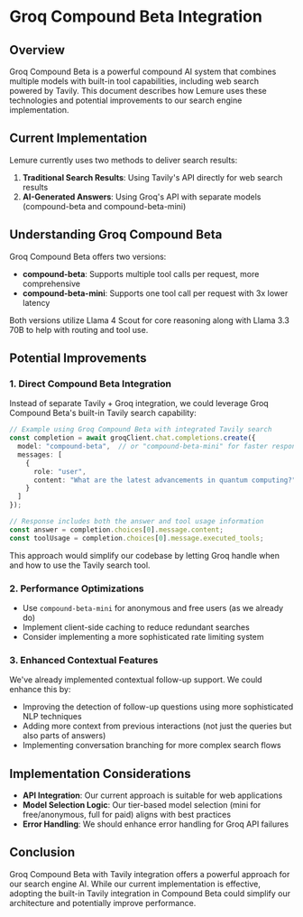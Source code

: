 # Groq Compound Beta Integration

## Overview

Groq Compound Beta is a powerful compound AI system that combines multiple models with built-in tool capabilities, including web search powered by Tavily. This document describes how Lemure uses these technologies and potential improvements to our search engine implementation.

## Current Implementation

Lemure currently uses two methods to deliver search results:

1. **Traditional Search Results**: Using Tavily's API directly for web search results
2. **AI-Generated Answers**: Using Groq's API with separate models (compound-beta and compound-beta-mini)

## Understanding Groq Compound Beta

Groq Compound Beta offers two versions:

- **compound-beta**: Supports multiple tool calls per request, more comprehensive
- **compound-beta-mini**: Supports one tool call per request with 3x lower latency

Both versions utilize Llama 4 Scout for core reasoning along with Llama 3.3 70B to help with routing and tool use.

## Potential Improvements

### 1. Direct Compound Beta Integration

Instead of separate Tavily + Groq integration, we could leverage Groq Compound Beta's built-in Tavily search capability:

```typescript
// Example using Groq Compound Beta with integrated Tavily search
const completion = await groqClient.chat.completions.create({
  model: "compound-beta",  // or "compound-beta-mini" for faster responses
  messages: [
    {
      role: "user",
      content: "What are the latest advancements in quantum computing?"
    }
  ]
});

// Response includes both the answer and tool usage information
const answer = completion.choices[0].message.content;
const toolUsage = completion.choices[0].message.executed_tools;
```

This approach would simplify our codebase by letting Groq handle when and how to use the Tavily search tool.

### 2. Performance Optimizations

- Use `compound-beta-mini` for anonymous and free users (as we already do)
- Implement client-side caching to reduce redundant searches
- Consider implementing a more sophisticated rate limiting system

### 3. Enhanced Contextual Features

We've already implemented contextual follow-up support. We could enhance this by:

- Improving the detection of follow-up questions using more sophisticated NLP techniques
- Adding more context from previous interactions (not just the queries but also parts of answers)
- Implementing conversation branching for more complex search flows

## Implementation Considerations

- **API Integration**: Our current approach is suitable for web applications
- **Model Selection Logic**: Our tier-based model selection (mini for free/anonymous, full for paid) aligns with best practices
- **Error Handling**: We should enhance error handling for Groq API failures

## Conclusion

Groq Compound Beta with Tavily integration offers a powerful approach for our search engine AI. While our current implementation is effective, adopting the built-in Tavily integration in Compound Beta could simplify our architecture and potentially improve performance.
